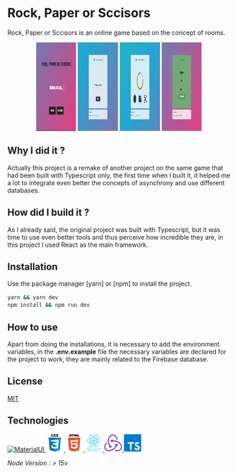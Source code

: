 # Rock, Paper or Sccisors

Rock, Paper or Sccisors is an online game based on the concept of rooms.

<p align="center">
<img  src="https://raw.githubusercontent.com/ayrton08/Rock-Paper-or-Scissors-react-version-/main/public/1.jpeg" width="18%" height='200px'>
<img  src="https://raw.githubusercontent.com/ayrton08/Rock-Paper-or-Scissors-react-version-/main/public/2.jpeg" width="18%" height='200px'>
<img  src="https://raw.githubusercontent.com/ayrton08/Rock-Paper-or-Scissors-react-version-/main/public/3.jpeg" width="18%" height='200px'>
<img  src="https://raw.githubusercontent.com/ayrton08/Rock-Paper-or-Scissors-react-version-/main/public/4.jpeg" width="18%" height='200px'>
</p>

## Why I did it ?

Actually this project is a remake of another project on the same game that had been built with Typescript only, the first time when I built it, it helped me a lot to integrate even better the concepts of asynchrony and use different databases.

## How did I build it ?

As I already said, the original project was built with Typescript, but it was time to use even better tools and thus perceive how incredible they are, in this project I used React as the main framework.

## Installation

Use the package manager [yarn] or [npm] to install the project.

```bash
yarn && yarn dev
npm install && npm run dev
```

## How to use

Apart from doing the installations, it is necessary to add the environment variables, in the **.env.example** file the necessary variables are declared for the project to work, they are mainly related to the Firebase database.

## License

[MIT](https://choosealicense.com/licenses/mit/)

## Technologies

<p align="start"> 
<a href="https://mui.com/" target="_blank"> <img src="https://user-images.githubusercontent.com/58791994/181413029-2fa2600b-c7a5-4270-a09a-eac363e18077.png" alt="MaterialUI" width="40" height="40"/> </a> 
 <a href="https://www.w3schools.com/css/" target="_blank"> <img src="https://raw.githubusercontent.com/devicons/devicon/master/icons/css3/css3-original-wordmark.svg" alt="css3" width="40" height="40"/> </a> <a href="https://www.w3.org/html/" target="_blank"> <img src="https://raw.githubusercontent.com/devicons/devicon/master/icons/html5/html5-original-wordmark.svg" alt="html5" width="40" height="40"/> </a>
    <a href="https://reactjs.org/" target="_blank"> <img src="https://raw.githubusercontent.com/devicons/devicon/master/icons/react/react-original-wordmark.svg" alt="react" width="40" height="40"/> </a> 
     <a href="https://redux.js.org" target="_blank"> <img src="https://raw.githubusercontent.com/devicons/devicon/master/icons/redux/redux-original.svg" alt="redux" width="40" height="40"/> </a> 
     <a href="https://www.typescriptlang.org/" target="_blank"> <img src="https://raw.githubusercontent.com/devicons/devicon/master/icons/typescript/typescript-original.svg" alt="typescript" width="40" height="40"/> </a>
       
_Node Version : > 15v_
